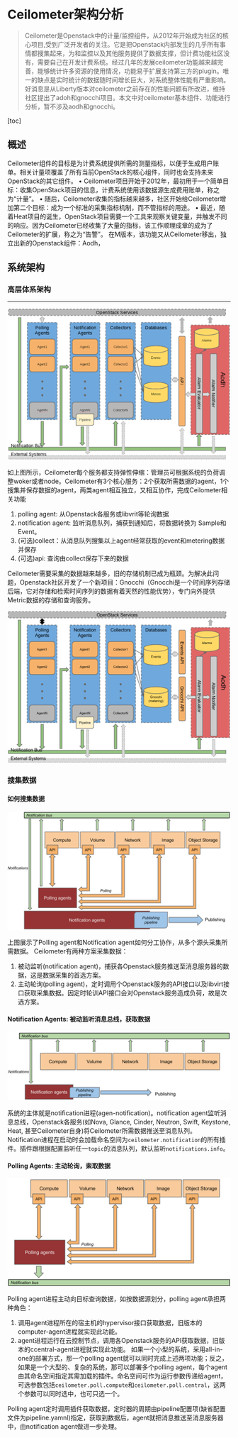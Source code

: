 
# Ceilometer架构分析
> Ceilometer是Openstack中的计量/监控组件，从2012年开始成为社区的核心项目,受到广泛开发者的关注。它是把Openstack内部发生的几乎所有事情都搜集起来，为和监控以及其他服务提供了数据支撑，但计费功能社区没有，需要自己在开发计费系统。经过几年的发展ceilometer功能越来越完善，能够统计许多资源的使用情况，功能易于扩展支持第三方的plugin。唯一的缺点是实时统计的数据随时间增长巨大，对系统整体性能有严重影响。好消息是从Liberty版本对ceilometer之前存在的性能问题有所改进，维持社区提出了adoh和gnocchi项目。本文中对ceilometer基本组件、功能进行分析，暂不涉及aodh和gnocchi。

[toc]

## 概述
Ceilometer组件的目标是为计费系统提供所需的测量指标，以便于生成用户账单。相关计量项覆盖了所有当前OpenStack的核心组件，同时也会支持未来OpenStack的其它组件。
•	Ceilometer项目开始于2012年，最初用于一个简单目标：收集OpenStack项目的信息，计费系统使用该数据源生成费用账单，称之为“计量”。 
•	随后，Ceilometer收集的指标越来越多，社区开始给Ceilometer增加第二个目标：成为一个标准的采集指标机制，而不管指标的用途。 
•	最近，随着Heat项目的诞生，OpenStack项目需要一个工具来观察关键变量，并触发不同的响应。因为Ceilometer已经收集了大量的指标，该工作顺理成章的成为了Ceilometer的扩展，称之为“告警”。 在M版本，该功能又从Ceilometer移出，独立出新的Openstack组件：Aodh，

## 系统架构

### 高层体系架构
---
![Ceilometer逻辑架构图](./images/ceilo-arch.png)

如上图所示，Ceilometer每个服务都支持弹性伸缩：管理员可根据系统的负荷调整woker或者node。Ceilometer有3个核心服务：2个获取所需数据的agent，1个搜集并保存数据的agent，两类agent相互独立，又相互协作，完成Ceilometer相关功能

1. polling agent: 从Openstack各服务或libvrit等轮询数据
2. notification agent: 监听消息队列，捕获到通知后，将数据转换为 Sample和Event。
3. (可选)collect：从消息队列搜集以上agent经常获取的event和metering数据并保存
4. (可选)api: 查询由collect保存下来的数据

Ceilometer需要采集的数据越来越多，旧的存储机制已成为瓶颈。为解决此问题，Openstack社区开发了一个新项目：Gnocchi（Gnocchi是一个时间序列存储后端，它对存储和检索时间序列的数据有着天然的性能优势），专门向外提供Metric数据的存储和查询服务。

![Ceilometer+Gnocchi逻辑架构图](./images/ceilo-gnocchi-arch.png)


### 搜集数据


#### 如何搜集数据

![Polling+Notification示意图](./images/1-agents.png)

上图展示了Polling agent和Notification agent如何分工协作，从多个源头采集所需数据。
Ceilometer有两种方案采集数据：
1. 被动监听(notification agent)，捕获各Openstack服务推送至消息服务器的数据，这是数据采集的首选方案。
2. 主动轮询(polling agent)，定时调用个Openstack服务的API接口以及libvirt接口获取采集数据。因定时轮训API接口会对Openstack服务造成负荷，故是次选方案。


#### Notification Agents: 被动监听消息总线，获取数据

![Notification处理消息总线上的消息](./images/2-1-collection-notification.png)

系统的主体就是notification进程(agen-notification)。notification agent监听消息总线，Openstack各服务(如Nova, Glance, Cinder, Neutron, Swift, Keystone, Heat, 甚至Ceilometer自身)将Ceilometer所需数据推送至消息队列。
Notification进程在启动时会加载命名空间为`ceilometer.notification`的所有插件。插件跟根据配置监听任一`topic`的消息队列，默认监听`notifications.info`。




#### Polling Agents: 主动轮询，索取数据

![Polling agent](./images/2-2-collection-poll.png)

Polling agent进程主动向目标查询数据，如按数据源划分，polling agent承担两种角色：
1. 调用agent进程所在的宿主机的hypervisor接口获取数据，旧版本的computer-agent进程就实现此功能。
2. agent进程运行在云控制节点，调用各Openstack服务的API获取数据，旧版本的ccentral-agent进程就实现此功能。
如果一个小型的系统，采用all-in-one的部署方式，那一个polling agent就可以同时完成上述两项功能；反之，如果是一个大型的、复杂的系统，那可以部署多个polling agent，每个agent由其命名空间指定其需加载的插件。命名空间可作为运行参数传递给agent，可选参数包括`ceilometer.poll.compute`和`ceilometer.poll.central`，这两个参数可以同时选中，也可只选一个。

Polling agent定时调用插件获取数据，定时器的周期由pipeline配置项(缺省配置文件为pipeline.yamnl)指定，获取到数据后，agent就把消息推送至消息服务器中，由notification agent做进一步处理。


